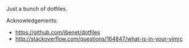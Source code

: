 Just a bunch of dotfiles.

Acknowledgements:

* https://github.com/jbenet/dotfiles
* http://stackoverflow.com/questions/164847/what-is-in-your-vimrc
